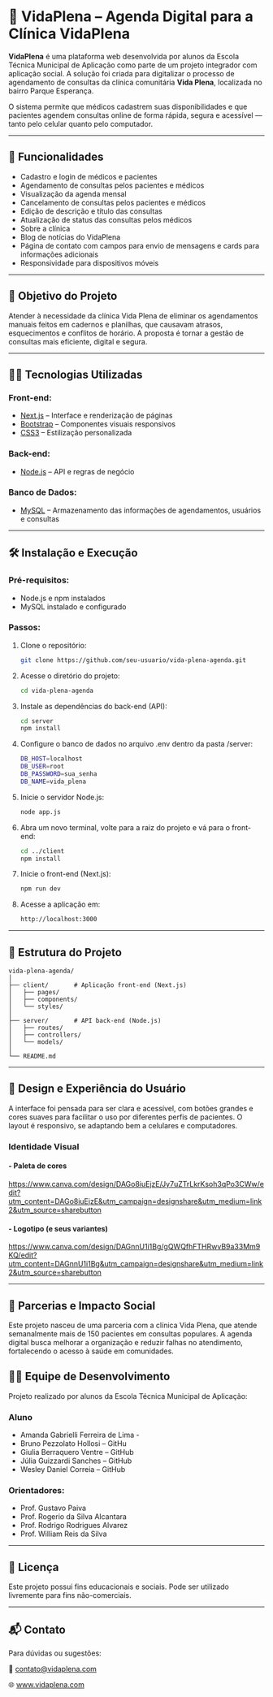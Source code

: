 # 🏥 VidaPlena – Agenda Digital para a Clínica VidaPlena

**VidaPlena** é uma plataforma web desenvolvida por alunos da Escola Técnica Municipal de Aplicação como parte de um projeto integrador com aplicação social. A solução foi criada para digitalizar o processo de agendamento de consultas da clínica comunitária **Vida Plena**, localizada no bairro Parque Esperança.

O sistema permite que médicos cadastrem suas disponibilidades e que pacientes agendem consultas online de forma rápida, segura e acessível — tanto pelo celular quanto pelo computador.

---

## 🚀 Funcionalidades

- Cadastro e login de médicos e pacientes
- Agendamento de consultas pelos pacientes e médicos
- Visualização da agenda mensal
- Cancelamento de consultas pelos pacientes e médicos
- Edição de descrição e título das consultas
- Atualização de status das consultas pelos médicos
- Sobre a clínica
- Blog de notícias do VidaPlena
- Página de contato com campos para envio de mensagens e cards para informações adicionais
- Responsividade para dispositivos móveis

---

## 🎯 Objetivo do Projeto

Atender à necessidade da clínica Vida Plena de eliminar os agendamentos manuais feitos em cadernos e planilhas, que causavam atrasos, esquecimentos e conflitos de horário. A proposta é tornar a gestão de consultas mais eficiente, digital e segura.

---

## 🧑‍💻 Tecnologias Utilizadas

### Front-end:

- [Next.js](https://nextjs.org/) – Interface e renderização de páginas
- [Bootstrap](https://getbootstrap.com/) – Componentes visuais responsivos
- [CSS3](https://developer.mozilla.org/pt-BR/docs/Web/CSS) – Estilização personalizada

### Back-end:

- [Node.js](https://nodejs.org/) – API e regras de negócio

### Banco de Dados:

- [MySQL](https://www.mysql.com/) – Armazenamento das informações de agendamentos, usuários e consultas

---

## 🛠️ Instalação e Execução

### Pré-requisitos:

- Node.js e npm instalados
- MySQL instalado e configurado

### Passos:

1. Clone o repositório:

   ```bash
   git clone https://github.com/seu-usuario/vida-plena-agenda.git

   ```

2. Acesse o diretório do projeto:

   ```bash
   cd vida-plena-agenda

   ```

3. Instale as dependências do back-end (API):

   ```bash
   cd server
   npm install

   ```

4. Configure o banco de dados no arquivo .env dentro da pasta /server:

   ```bash
   DB_HOST=localhost
   DB_USER=root
   DB_PASSWORD=sua_senha
   DB_NAME=vida_plena

   ```

5. Inicie o servidor Node.js:

   ```bash
   node app.js

   ```

6. Abra um novo terminal, volte para a raiz do projeto e vá para o front-end:

   ```bash
   cd ../client
   npm install

   ```

7. Inicie o front-end (Next.js):

   ```bash
   npm run dev

   ```

8. Acesse a aplicação em:
   ```bash
   http://localhost:3000
   ```

---

## 📁 Estrutura do Projeto

    vida-plena-agenda/
    │
    ├── client/       # Aplicação front-end (Next.js)
    │   ├── pages/
    │   ├── components/
    │   └── styles/
    │
    ├── server/       # API back-end (Node.js)
    │   ├── routes/
    │   ├── controllers/
    │   └── models/
    │
    └── README.md

---

## 🎨 Design e Experiência do Usuário

A interface foi pensada para ser clara e acessível, com botões grandes e cores suaves para facilitar o uso por diferentes perfis de pacientes. O layout é responsivo, se adaptando bem a celulares e computadores.

### Identidade Visual

#### - Paleta de cores

https://www.canva.com/design/DAGo8iuEjzE/Jy7uZTrLkrKsoh3qPo3CWw/edit?utm_content=DAGo8iuEjzE&utm_campaign=designshare&utm_medium=link2&utm_source=sharebutton

#### - Logotipo (e seus variantes)

https://www.canva.com/design/DAGnnU1i1Bg/gQWQfhFTHRwvB9a33Mm9KQ/edit?utm_content=DAGnnU1i1Bg&utm_campaign=designshare&utm_medium=link2&utm_source=sharebutton

---

## 🤝 Parcerias e Impacto Social

Este projeto nasceu de uma parceria com a clínica Vida Plena, que atende semanalmente mais de 150 pacientes em consultas populares. A agenda digital busca melhorar a organização e reduzir falhas no atendimento, fortalecendo o acesso à saúde em comunidades.

## 👨‍🏫 Equipe de Desenvolvimento

Projeto realizado por alunos da Escola Técnica Municipal de Aplicação:

### Aluno

- Amanda Gabrielli Ferreira de Lima -
- Bruno Pezzolato Hollosi – GitHu
- Giulia Berraquero Ventre – GitHub
- Júlia Guizzardi Sanches – GitHub
- Wesley Daniel Correia – GitHub

### Orientadores:

- Prof. Gustavo Paiva
- Prof. Rogerio da Silva Alcantara
- Prof. Rodrigo Rodrigues Alvarez
- Prof. William Reis da Silva

---

## 📄 Licença

Este projeto possui fins educacionais e sociais. Pode ser utilizado livremente para fins não-comerciais.

---

## 📬 Contato

Para dúvidas ou sugestões:

📧 contato@vidaplena.com

🌐 www.vidaplena.com
